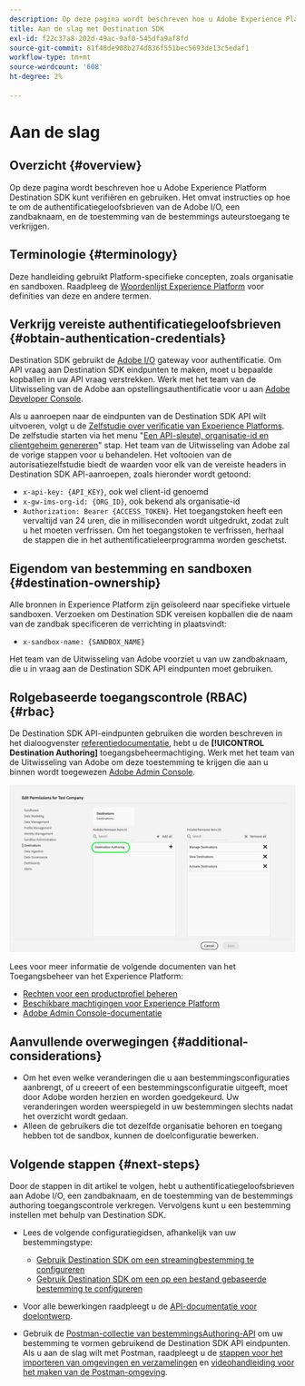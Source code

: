 ```yaml
---
description: Op deze pagina wordt beschreven hoe u Adobe Experience Platform Destination SDK kunt verifiëren en gebruiken. Het omvat instructies op hoe te om de authentificatiegeloofsbrieven van de Adobe I/O, een zandbaknaam, en de toestemming van de bestemmings auteurstoegang te verkrijgen.
title: Aan de slag met Destination SDK
exl-id: f22c37a8-202d-49ac-9af0-545dfa9af8fd
source-git-commit: 81f48de908b274d836f551bec5693de13c5edaf1
workflow-type: tm+mt
source-wordcount: '608'
ht-degree: 2%

---
```


# Aan de slag

## Overzicht {#overview}

Op deze pagina wordt beschreven hoe u Adobe Experience Platform Destination SDK kunt verifiëren en gebruiken. Het omvat instructies op hoe te om de authentificatiegeloofsbrieven van de Adobe I/O, een zandbaknaam, en de toestemming van de bestemmings auteurstoegang te verkrijgen.

## Terminologie {#terminology}

Deze handleiding gebruikt Platform-specifieke concepten, zoals organisatie en sandboxen. Raadpleeg de [Woordenlijst Experience Platform](https://experienceleague.adobe.com/docs/experience-platform/landing/glossary.html) voor definities van deze en andere termen.

## Verkrijg vereiste authentificatiegeloofsbrieven {#obtain-authentication-credentials}

Destination SDK gebruikt de [Adobe I/O](https://www.adobe.io/) gateway voor authentificatie. Om API vraag aan Destination SDK eindpunten te maken, moet u bepaalde kopballen in uw API vraag verstrekken. Werk met het team van de Uitwisseling van de Adobe aan opstellingsauthentificatie voor u aan [Adobe Developer Console](https://developer.adobe.com/console).

Als u aanroepen naar de eindpunten van de Destination SDK API wilt uitvoeren, volgt u de [Zelfstudie over verificatie van Experience Platforms](https://experienceleague.adobe.com/docs/experience-platform/landing/platform-apis/api-authentication.html). De zelfstudie starten via het menu &quot;[Een API-sleutel, organisatie-id en clientgeheim genereren](https://experienceleague.adobe.com/docs/experience-platform/landing/platform-apis/api-authentication.html#api-ims-secret)&quot; stap. Het team van de Uitwisseling van Adobe zal de vorige stappen voor u behandelen. Het voltooien van de autorisatiezelfstudie biedt de waarden voor elk van de vereiste headers in Destination SDK API-aanroepen, zoals hieronder wordt getoond:

* `x-api-key: {API_KEY}`, ook wel client-id genoemd
* `x-gw-ims-org-id: {ORG_ID}`, ook bekend als organisatie-id
* `Authorization: Bearer {ACCESS_TOKEN}`. Het toegangstoken heeft een vervaltijd van 24 uren, die in milliseconden wordt uitgedrukt, zodat zult u het moeten verfrissen. Om het toegangstoken te verfrissen, herhaal de stappen die in het authentificatieleerprogramma worden geschetst.

<!--

### Obtain `Authorization: Bearer {ACCESS_TOKEN}`

To obtain the `{ACCESS_TOKEN}`, you must generate a JWT token and exchange it for the access token. Follow the steps below:

1. Follow the instructions in the [Generate JWT section](https://www.adobe.io/apis/experienceplatform/console/docs.html#!AdobeDocs/adobeio-console/master/credentials.md) in the credentials guide.
2. Follow the instructions in [Step 3: try it](https://www.adobe.io/authentication/auth-methods.html#!AdobeDocs/adobeio-auth/master/AuthenticationOverview/ServiceAccountIntegration.md) in the Service account connection guide.

You now have the required authentication headers `x-api-key: {API_KEY}`, `x-gw-ims-org-id: {ORG_ID}`, and `Authorization: Bearer {ACCESS_TOKEN}`.

>[!NOTE]
>
>The access token has an expiration time of 24 hours, expressed in milliseconds, so you will have to refresh it. To refresh the access token, repeat the steps outlined in this section.

-->

## Eigendom van bestemming en sandboxen {#destination-ownership}

Alle bronnen in Experience Platform zijn geïsoleerd naar specifieke virtuele sandboxen. Verzoeken om Destination SDK vereisen kopballen die de naam van de zandbak specificeren de verrichting in plaatsvindt:

* `x-sandbox-name: {SANDBOX_NAME}`

Het team van de Uitwisseling van Adobe voorziet u van uw zandbaknaam, die u in vraag aan de Destination SDK API eindpunten moet gebruiken.

## Rolgebaseerde toegangscontrole (RBAC) {#rbac}

De Destination SDK API-eindpunten gebruiken die worden beschreven in het dialoogvenster [referentiedocumentatie](./configuration-options.md), hebt u de **[!UICONTROL Destination Authoring]** toegangsbeheermachtiging. Werk met het team van de Uitwisseling van Adobe om deze toestemming te krijgen die aan u binnen wordt toegewezen [Adobe Admin Console](https://adminconsole.adobe.com/).

![Machtiging voor ontwerpen van bestemming](./assets/destination-authoring-permission.png)

Lees voor meer informatie de volgende documenten van het Toegangsbeheer van het Experience Platform:

* [Rechten voor een productprofiel beheren](/help/access-control/ui/permissions.md)
* [Beschikbare machtigingen voor Experience Platform](/help/access-control/home.md#permissions)
* [Adobe Admin Console-documentatie](https://helpx.adobe.com/nl/enterprise/using/admin-console.html)

## Aanvullende overwegingen {#additional-considerations}

* Om het even welke veranderingen die u aan bestemmingsconfiguraties aanbrengt, of u creeert of een bestemmingsconfiguratie uitgeeft, moet door Adobe worden herzien en worden goedgekeurd. Uw veranderingen worden weerspiegeld in uw bestemmingen slechts nadat het overzicht wordt gedaan.
* Alleen de gebruikers die tot dezelfde organisatie behoren en toegang hebben tot de sandbox, kunnen de doelconfiguratie bewerken.

## Volgende stappen {#next-steps}

Door de stappen in dit artikel te volgen, hebt u authentificatiegeloofsbrieven aan Adobe I/O, een zandbaknaam, en de toestemming van de bestemmings authoring toegangscontrole verkregen. Vervolgens kunt u een bestemming instellen met behulp van Destination SDK.

* Lees de volgende configuratiegidsen, afhankelijk van uw bestemmingstype:

   * [Gebruik Destination SDK om een streamingbestemming te configureren](./configure-destination-instructions.md)
   * [Gebruik Destination SDK om een op een bestand gebaseerde bestemming te configureren](./configure-file-based-destination-instructions.md)

* Voor alle bewerkingen raadpleegt u de [API-documentatie voor doelontwerp](https://www.adobe.io/experience-platform-apis/references/destination-authoring/).
* Gebruik de [Postman-collectie van bestemmingsAuthoring-API](https://github.com/adobe/experience-platform-postman-samples/blob/master/apis/experience-platform/Destination%20Authoring%20API.postman_collection.json) om uw bestemming te vormen gebruikend de Destination SDK API eindpunten. Als u aan de slag wilt met Postman, raadpleegt u de [stappen voor het importeren van omgevingen en verzamelingen](https://learning.postman.com/docs/getting-started/importing-and-exporting-data/) en [videohandleiding voor het maken van de Postman-omgeving](https://video.tv.adobe.com/v/28832).
